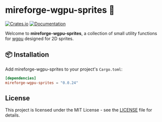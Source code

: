 # mireforge-wgpu-sprites 🐊

[![Crates.io](https://img.shields.io/crates/v/mireforge-wgpu-sprites)](https://crates.io/crates/mireforge-wgpu-sprites)
[![Documentation](https://docs.rs/mireforge-wgpu-sprites/badge.svg)](https://docs.rs/mireforge-wgpu-sprites)

Welcome to **mireforge-wgpu-sprites**, a collection of small utility functions for [wgpu](https://github.com/gfx-rs/wgpu) designed for 2D sprites.

## 📦 Installation

Add mireforge-wgpu-sprites to your project's `Cargo.toml`:

```toml
[dependencies]
mireforge-wgpu-sprites = "0.0.24"
```

## License

This project is licensed under the MIT License - see the [LICENSE](LICENSE) file for details.